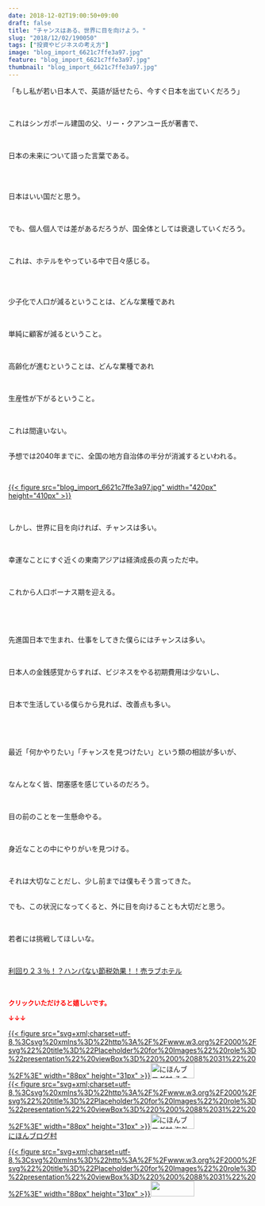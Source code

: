 ```yaml
---
date: 2018-12-02T19:00:50+09:00
draft: false
title: "チャンスはある、世界に目を向けよう。"
slug: "2018/12/02/190050"
tags: ["投資やビジネスの考え方"]
image: "blog_import_6621c7ffe3a97.jpg"
feature: "blog_import_6621c7ffe3a97.jpg"
thumbnail: "blog_import_6621c7ffe3a97.jpg"
---
```

<p>「もし私が若い日本人で、英語が話せたら、今すぐ日本を出ていくだろう」</p><p> </p><p>これはシンガポール建国の父、リー・クアンユー氏が著書で、</p><p> </p><p>日本の未来について語った言葉である。</p><p> </p><p><br/>日本はいい国だと思う。</p><p> </p><p>でも、個人個人では差があるだろうが、国全体としては衰退していくだろう。</p><p> </p><p>これは、ホテルをやっている中で日々感じる。</p><p> </p><p><br/>少子化で人口が減るということは、どんな業種であれ</p><p> </p><p>単純に顧客が減るということ。</p><p> </p><p>高齢化が進むということは、どんな業種であれ</p><p> </p><p>生産性が下がるということ。</p><p> </p><p>これは間違いない。</p><p><br/>予想では2040年までに、全国の地方自治体の半分が消滅するといわれる。</p><p> </p><p><a href="blog_import_6621c7ffe3a97.jpg">{{< figure src="blog_import_6621c7ffe3a97.jpg" width="420px" height="410px" >}}</a></p><p> </p><p>しかし、世界に目を向ければ、チャンスは多い。</p><p> </p><p>幸運なことにすぐ近くの東南アジアは経済成長の真っただ中。</p><p> </p><p>これから人口ボーナス期を迎える。</p><p> </p><p> </p><p>先進国日本で生まれ、仕事をしてきた僕らにはチャンスは多い。</p><p> </p><p>日本人の金銭感覚からすれば、ビジネスをやる初期費用は少ないし、</p><p> </p><p>日本で生活している僕らから見れば、改善点も多い。</p><p> </p><p> </p><p>最近「何かやりたい」「チャンスを見つけたい」という類の相談が多いが、</p><p> </p><p>なんとなく皆、閉塞感を感じているのだろう。</p><p> </p><p>目の前のことを一生懸命やる。</p><p> </p><p>身近なことの中にやりがいを見つける。</p><p> </p><p>それは大切なことだし、少し前までは僕もそう言ってきた。</p><p><br/>でも、この状況になってくると、外に目を向けることも大切だと思う。</p><p> </p><p>若者には挑戦してほしいな。</p><p> </p><p><a href="entry-12416230297.html#_=_" target="_blank">利回り２３％！？ハンパない節税効果！！売ラブホテル</a></p><p> </p><p><font color="#ff0000" size="2"><strong>クリックいただけると嬉しいです。</strong></font></p><p><font color="#ff0000" size="2"><strong>↓↓↓</strong></font></p><p><a href="ranking.html?p_cid=01260127" id="&amp;blogmura_banner" target="_blank">{{< figure src="svg+xml;charset=utf-8,%3Csvg%20xmlns%3D%22http%3A%2F%2Fwww.w3.org%2F2000%2Fsvg%22%20title%3D%22Placeholder%20for%20Images%22%20role%3D%22presentation%22%20viewBox%3D%220%200%2088%2031%22%20%2F%3E" width="88px" height="31px" >}}<noscript><img alt="にほんブログ村 その他生活ブログ 不動産投資へ" border="0" height="31" src="https://img-proxy.blog-video.jp/images?url=http%3A%2F%2Flife.blogmura.com%2Fhudousantoushi%2Fimg%2Fhudousantoushi88_31.gif" width="88"></noscript></a><br/><a href="ranking.html?p_cid=01260127" target="_blank">{{< figure src="svg+xml;charset=utf-8,%3Csvg%20xmlns%3D%22http%3A%2F%2Fwww.w3.org%2F2000%2Fsvg%22%20title%3D%22Placeholder%20for%20Images%22%20role%3D%22presentation%22%20viewBox%3D%220%200%2088%2031%22%20%2F%3E" width="88px" height="31px" >}}<noscript><img alt="にほんブログ村 海外生活ブログ バリ島情報へ" border="0" height="31" src="https://img-proxy.blog-video.jp/images?url=http%3A%2F%2Foverseas.blogmura.com%2Fbali%2Fimg%2Fbali88_31.gif" width="88"></noscript></a><br/><a href="ranking.html?p_cid=01260127" target="_blank">にほんブログ村</a></p><p><a href="link.php?1804582" title="人気ブログランキングへ">{{< figure src="svg+xml;charset=utf-8,%3Csvg%20xmlns%3D%22http%3A%2F%2Fwww.w3.org%2F2000%2Fsvg%22%20title%3D%22Placeholder%20for%20Images%22%20role%3D%22presentation%22%20viewBox%3D%220%200%2088%2031%22%20%2F%3E" width="88px" height="31px" >}}<noscript><img border="0" height="31" src="https://blog.with2.net/img/banner/banner_22.gif" width="88"></noscript></a></p><p> </p>

